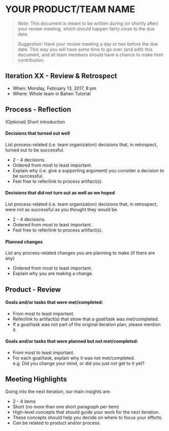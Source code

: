 # YOUR PRODUCT/TEAM NAME

 > _Note:_ This document is meant to be written during (or shortly after) your review meeting, which should happen fairly close to the due date.      
 >      
 > _Suggestion:_ Have your review meeting a day or two before the due date. This way you will have some time to go over (and edit) this document, and all team members should have a chance to make their contribution.


## Iteration XX - Review & Retrospect

 * When: Monday, February 13, 2017, 8 pm
 * Where: Whole team in Bahen Tutorial

## Process - Reflection

(Optional) Short introduction

#### Decisions that turned out well

List process-related (i.e. team organization) decisions that, in retrospect, turned out to be successful.


 * 2 - 4 decisions.
 * Ordered from most to least important.
 * Explain why (i.e. give a supporting argument) you consider a decision to be successful.
 * Feel free to refer/link to process artifact(s).

#### Decisions that did not turn out as well as we hoped

List process-related (i.e. team organization) decisions that, in retrospect, were not as successful as you thought they would be.

 * 2 - 4 decisions.
 * Ordered from most to least important.
 * Feel free to refer/link to process artifact(s).


#### Planned changes

List any process-related changes you are planning to make (if there are any)

 * Ordered from most to least important.
 * Explain why you are making a change.


## Product - Review

#### Goals and/or tasks that were met/completed:

 * From most to least important.
 * Refer/link to artifact(s) that show that a goal/task was met/completed.
 * If a goal/task was not part of the original iteration plan, please mention it.

#### Goals and/or tasks that were planned but not met/completed:

 * From most to least important.
 * For each goal/task, explain why it was not met/completed.      
   e.g. Did you change your mind, or did you just not get to it yet?

## Meeting Highlights

Going into the next iteration, our main insights are:

 * 2 - 4 items
 * Short (no more than one short paragraph per item)
 * High-level concepts that should guide your work for the next iteration.
 * These concepts should help you decide on where to focus your efforts.
 * Can be related to product and/or process.

